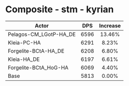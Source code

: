 # Composite - stm - kyrian
| Actor | DPS | Increase |
|---|:---:|:---:|
|Pelagos-CM_LGotP-HA_DE|6596|13.46%|
|Kleia-PC-HA|6291|8.23%|
|Forgelite-BCtA-HA_DE|6208|6.80%|
|Kleia-HA_DE|6197|6.61%|
|Forgelite-BCtA_HoG-HA|6069|4.40%|
|Base|5813|0.00%|
